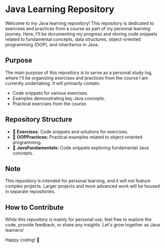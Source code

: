# Java Learning Repository

Welcome to my Java learning repository! This repository is dedicated to exercises and practices from a course as part of my personal learning journey. Here, I'll be documenting my progress and storing code snippets related to fundamental concepts, data structures, object-oriented programming (OOP), and inheritance in Java.

## Purpose

The main purpose of this repository is to serve as a personal study log, where I'll be organizing exercises and practices from the course I am currently undertaking. It will primarily contain:

- Code snippets for various exercises.
- Examples demonstrating key Java concepts.
- Practical exercises from the course.

## Repository Structure

- 📁 **Exercises:** Code snippets and solutions for exercises.
- 📁 **OOPPractices:** Practical examples related to object-oriented programming.
- 📁 **JavaFundamentals:** Code snippets exploring fundamental Java concepts.

## Note

This repository is intended for personal learning, and it will not feature complex projects. Larger projects and more advanced work will be housed in separate repositories.

## How to Contribute

While this repository is mainly for personal use, feel free to explore the code, provide feedback, or share any insights. Let's grow together as Java learners!

Happy coding! 🚀
